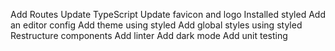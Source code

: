 Add Routes
Update TypeScript
Update favicon and logo
Installed styled
Add an editor config
Add theme using styled
Add global styles using styled
Restructure components
Add linter
Add dark mode
Add unit testing
